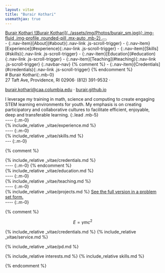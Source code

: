 ```yaml
---
layout: vitae
title: "Burair Kothari"
usemathjax: true
---
```


<!--- Navigation Sidebar --->
<nav id="sideNav" class="navbar navbar-expand-lg navbar-dark bg-primary fixed-top">
<a class="navbar-brand js-scroll-trigger" href="#page-top">
<span class="d-block d-lg-none">Burair Kothari</span>
<span class="d-none d-lg-block" markdown=1>
![Burair Kothari](../assets/img/Photos/burair_sm.jpg){:.img-fluid .img-profile .rounded-pill .mx-auto .mb-2}
</span>
</a>
<button class="navbar-toggler" type="button" data-bs-toggle="collapse" data-bs-target="#navbarResponsive" aria-controls="#navbarResponsive" aria-expanded="false" aria-label="Toggle navigation">
<span class="navbar-toggler-icon"></span>
</button>
<div id="navbarResponsive" class="collapse navbar-collapse" markdown=1>
- {:.nav-item}[About](#about){:.nav-link .js-scroll-trigger}  
- {:.nav-item}[Experience](#experience){:.nav-link .js-scroll-trigger}
- {:.nav-item}[Skills](#skills){:.nav-link .js-scroll-trigger}
- {:.nav-item}[Education](#education){:.nav-link .js-scroll-trigger}  
- {:.nav-item}[Teaching](#teaching){:.nav-link .js-scroll-trigger}  
{:.navbar-nav}
{% comment %} - {:.nav-item}[Credentials](#credentials){:.nav-link .js-scroll-trigger} {% endcomment %}
</div>
</nav>

<!--- Resume Section: about --->

<div class="container-fluid p-0" markdown=1>
<section id="about" class="resume-section contact" markdown=1>
<div class="resume-section-content" markdown=1>
# Burair <span class="text-primary">Kothari</span>{:.mb-0}
<div class="subheading mb-5" markdown=1>
27 Taft Ave, Providence, RI 02906· (812) 391-9532 ·

[burair.kothari@caa.columbia.edu](mailto:burair.kothari@caa.columbia.edu) · [burair.github.io](https://burair.github.io)
</div>
I leverage my training in math, science and computing to create engaging STEM learning environments for youth. My emphasis is on creating participatory and collaborative cultures to facilitate efficient, enjoyable, deep and transferable learning.  
{:.lead .mb-5}
</div>
</section>
----
{:.m-0}
<!--- End Resume Section: about --->

<!--- Resume Section: experience --->
<section id="experience" class="resume-section" markdown=1>
<div class="resume-section-content" markdown=1>
{% include_relative _vitae/experience.md %}
</div>
</section>
----
{:.m-0}
<!--- End Resume Section: experience --->

<!--- Resume Section: skills --->
<section id="skills" class="resume-section" markdown=1>
<div class="resume-section-content" markdown=1>
{% include_relative _vitae/skills.md %}
</div>
</section>
---
{:.m-0}
<!--- End Resume Section: skills --->

{% comment %}
<!--- Resume Section: credentials --->
<section id="credentials" class="resume-section" markdown=1>
<div class="resume-section-content" markdown=1>
{% include_relative _vitae/credentials.md %}
</div>
</section>
----
{:.m-0}
<!--- End Resume Section: credentials --->
{% endcomment %}

<!--- Resume Section: education --->
<section id="education" class="resume-section" markdown=1>
<div class="resume-section-content" markdown=1>
{% include_relative _vitae/education.md %}
</div>
</section>
----
{:.m-0}
<!--- End Resume Section: education --->

<!--- Resume Section: teaching --->
<section id="teaching" class="resume-section" markdown=1>
<div class="resume-section-content" markdown=1>
{% include_relative _vitae/teaching.md %}
</div>
</section>
----
{:.m-0}
<!--- End Resume Section: teaching --->

<!--- End Resume Section: education --->

<!--- Resume Section: projects --->
<section id="projects" class="resume-section" markdown=1>
<div class="resume-section-content" markdown=1>
{% include_relative _vitae/projects.md %}
<a href="https://www.geogebra.org/m/xdzwjy2h" class="btn-link">See the full version in a problem set form.</a>

<div id="ggb-element"></div>

</div>
</section>
----
{:.m-0}
<!--- End Resume Section: teaching --->


{% comment %}

<section id="math" class="resume-section" markdown=1>

$$ E=\gamma mc^2 $$

</section>

{% include_relative _vitae/credentials.md %}
{% include_relative _vitae/service.md %}

{% include_relative _vitae/pd.md %}


{% include_relative interests.md %}
{% include_relative skills.md %}


<!--do_not_include virtual="honors.html"-->
<!--do_not_include virtual="conference_presentations.html"-->
<!--do_not_include virtual="guest_lectures.html"-->
<!--do_not_include virtual="work_in_progress.html"-->
<!--include virtual="research_experience.html"-->
<!--include virtual="publications.html"-->

{% endcomment %}


